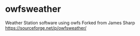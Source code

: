 # owfsweather
Weather Station software using owfs
Forked from James Sharp https://sourceforge.net/p/owfsweather/

